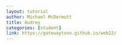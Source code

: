 ```yaml
---
layout: tutorial
author: Michael McDermott
title: Audrey
categories: [student]
link: https://gatewaytono.github.io/web22/
---
```

